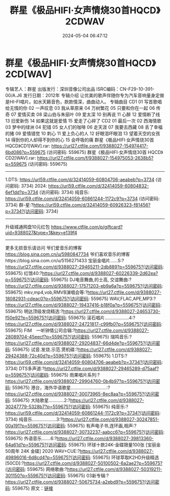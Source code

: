﻿---
title: 群星《极品HIFI·女声情烧30首HQCD》2CDWAV
date: 2024-05-04 06:47:12
categories: WAV车载音乐、镜像
tags: 华语中文
---
# 群星《极品HIFI·女声情烧30首HQCD》2CD[WAV]

专辑艺人：群星
出版发行：深圳音像公司出品
ISRC编码：CN-F29-10-391-00/A.J6
发行日期：2012年
专辑介绍
让优美的歌声伴随你专为汽车音响量身定做是HI-FI唱片。如水天籁音色，款款情深，曲曲动人。
专辑曲目
CD1
01 写首歌唱给无情的你
02 一声叹息
03 我从草原来
04 万树繁花
05 只要和你在一起
06 传奇
07 爱情买卖
08 梁山伯与朱丽叶
09 爱太深
10 别再说
11 心醉
12 爱情断了线
13 旧爱新伤
14 如果这就是爱情
15 爱走了心碎了
CD2
01 最后一次
02 西海情歌
03 梦中的绿洲
04 犯错
05 女人们的咖啡
06 走天涯
07 我要去西藏
08 丢了幸福的猪
09 爱情错觉
10 刺心
11 爱上负心的人
12 好眼泪坏眼泪
13 望着天空的女孩
14 得到你的人却得不到你的心
15 会呼吸的痛
群星《极品HIFI·女声情烧30首 HQCD》CD1[WAV].rar: https://url27.ctfile.com/f/9388027-154974417-6bd086?p=559675
(访问密码: 559675)
群星《极品HIFI·女声情烧30首 HQCD》CD2[WAV].rar: https://url27.ctfile.com/f/9388027-154975053-2638b5?p=559675
(访问密码: 559675)
*********************************************************************************************
1.DTS: https://url59.ctfile.com/d/32414059-60804706-aeabeb?p=3734
(访问密码: 3734)
2024: https://url59.ctfile.com/d/32414059-60804832-6ef1dd?p=3734
(访问密码: 3734)
纯音乐: https://url59.ctfile.com/d/32414059-60861244-1172c9?p=3734
(访问密码: 3734)
群-星:?https://url59.ctfile.com/d/32414059-60926323-f81456?p=3734?(访问密码:
3734)
*****************************************************
升级城通网盘10元红包 https://www.ctfile.com/p/giftcard?uid=9388027&type=1&key=e139f4
**************************
更多无损音乐请访问
爷们爱音乐的博客
https://blog.sina.com.cn/u/5980847734
爷们喜欢音乐的博客https://blog.sina.com.cn/u/5156271433
宝丽金唱片......5:?https://url27.ctfile.com/d/9388027-29465211-2db889?p=559675?(访问密码:
559675)
红馆40:?https://url27.ctfile.com/d/9388027-60226339-2d62ea?p=559675?(访问密码:
559675)
DJ电音舞曲,的士高, 交谊舞曲:?https://url27.ctfile.com/d/9388027-17571203-eb9a6a?p=559675?(访问密码:
559675)
mkv,mp4,vob,RMVB演唱会等:?https://url27.ctfile.com/d/9388027-18082931-cdeac0?p=559675?(访问密码:
559675)
WAV,FLAC,APE,MP3:?https://url27.ctfile.com/d/9388027-19437416-b18f0a?p=559675?(访问密码:
559675)
明达顶级发烧精选:?https://url27.ctfile.com/d/9388027-24653730-f50e92?p=559675?(访问密码:
559675)
滚石唱片...................4:?https://url27.ctfile.com/d/9388027-24721817-c99fb0?p=559675?(访问密码:
559675)
FIM　一听钟情公司合辑:?https://url27.ctfile.com/d/9388027-28089704-45eecf?p=559675?(访问密码:
559675)
瑞鸣音乐:?https://url27.ctfile.com/d/9388027-29204837-66d4de?p=559675?(访问密码:
559675)
试音.发烧.示范.煲机碟:?https://url27.ctfile.com/d/9388027-29424388-72c40d?p=559675?(访问密码:
559675)
1.DTS:?https://url59.ctfile.com/d/32414059-60804706-aeabeb?p=3734?(访问密码:
3734)
DTS多声道:?https://url27.ctfile.com/d/9388027-29465289-d75aaf?p=559675?(访问密码:
559675)
雨果唱片系列:?https://url27.ctfile.com/d/9388027-29904760-0b4b97?p=559675?(访问密码:
559675)
港台，海外华语歌星............................:?https://url27.ctfile.com/d/9388027-30073965-8ec8aa?p=559675?(访问密码:
559675)
大陆歌星............2:?https://url27.ctfile.com/d/9388027-30247779-5328b7?p=559675?(访问密码:
559675)
纯音乐:?https://url59.ctfile.com/d/32414059-60861244-1172c9?p=3734?(访问密码:
3734)
纯音乐...................3:?https://url27.ctfile.com/d/9388027-30247851-00a191?p=559675?(访问密码:
559675)
有声电子书,连环画,相声:?https://url27.ctfile.com/d/9388027-30732237-aabcc6?p=559675?(访问密码:
559675)
外语音乐.......6:?https://url27.ctfile.com/d/9388027-39813360-64a61d?p=559675?(访问密码:
559675)
环球十款24K-金碟限量100张 [宝丽金50周年 24K 金碟] 2020 WAV+CUE:?https://url27.ctfile.com/d/9388027-49896016-6d8cd4?p=559675?(访问密码:
559675)
环球萃取K2HD升级精选[50CD]:?https://url27.ctfile.com/d/9388027-50100502-6a2ae2?p=559675?(访问密码:
559675)
网络歌曲:?https://url27.ctfile.com/d/9388027-50319211-301150?p=559675?(访问密码:
559675)
03新专辑:?https://url27.ctfile.com/d/9388027-50675734-a2ebd9?p=559675?(访问密码:
559675)
原文：[链接](https://blog.sina.com.cn/s/blog_1647c7e76010315h2.html)